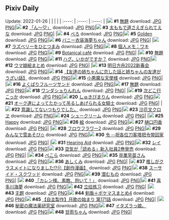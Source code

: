 ## Pixiv Daily
Update: 2022-01-26
|      |      |      |
| :----: | :----: | :----: |
|![](https://pixiv.microyu.workers.dev/c/240x480/img-master/img/2022/01/24/00/10/31/95733460_p0_master1200.jpg) **#1** [無題](https://www.pixiv.net/artworks/95733460) download: [JPG](https://pixiv.microyu.workers.dev/img-original/img/2022/01/24/00/10/31/95733460_p0.jpg) [PNG](https://pixiv.microyu.workers.dev/img-original/img/2022/01/24/00/10/31/95733460_p0.png)|![](https://pixiv.microyu.workers.dev/c/240x480/img-master/img/2022/01/24/08/06/46/95739259_p0_master1200.jpg) **#2** [「ん〜♡」](https://www.pixiv.net/artworks/95739259) download: [JPG](https://pixiv.microyu.workers.dev/img-original/img/2022/01/24/08/06/46/95739259_p0.jpg) [PNG](https://pixiv.microyu.workers.dev/img-original/img/2022/01/24/08/06/46/95739259_p0.png)|![](https://pixiv.microyu.workers.dev/c/240x480/img-master/img/2022/01/24/01/14/43/95735051_p0_master1200.jpg) **#3** [太ももで道さえぎられてえな](https://www.pixiv.net/artworks/95735051) download: [JPG](https://pixiv.microyu.workers.dev/img-original/img/2022/01/24/01/14/43/95735051_p0.jpg) [PNG](https://pixiv.microyu.workers.dev/img-original/img/2022/01/24/01/14/43/95735051_p0.png)|
|![](https://pixiv.microyu.workers.dev/c/240x480/img-master/img/2022/01/24/00/02/36/95733157_p0_master1200.jpg) **#4** [ぺろ](https://www.pixiv.net/artworks/95733157) download: [JPG](https://pixiv.microyu.workers.dev/img-original/img/2022/01/24/00/02/36/95733157_p0.jpg) [PNG](https://pixiv.microyu.workers.dev/img-original/img/2022/01/24/00/02/36/95733157_p0.png)|![](https://pixiv.microyu.workers.dev/c/240x480/img-master/img/2022/01/24/01/04/33/95734855_p0_master1200.jpg) **#5** [Golden](https://www.pixiv.net/artworks/95734855) download: [JPG](https://pixiv.microyu.workers.dev/img-original/img/2022/01/24/01/04/33/95734855_p0.jpg) [PNG](https://pixiv.microyu.workers.dev/img-original/img/2022/01/24/01/04/33/95734855_p0.png)|![](https://pixiv.microyu.workers.dev/c/240x480/img-master/img/2022/01/24/00/30/02/95734042_p0_master1200.jpg) **#6** [バニー衣装海夢ちゃん](https://www.pixiv.net/artworks/95734042) download: [JPG](https://pixiv.microyu.workers.dev/img-original/img/2022/01/24/00/30/02/95734042_p0.jpg) [PNG](https://pixiv.microyu.workers.dev/img-original/img/2022/01/24/00/30/02/95734042_p0.png)|
|![](https://pixiv.microyu.workers.dev/c/240x480/img-master/img/2022/01/24/00/00/15/95732950_p0_master1200.jpg) **#7** [ラズベリーをひとつまみ](https://www.pixiv.net/artworks/95732950) download: [JPG](https://pixiv.microyu.workers.dev/img-original/img/2022/01/24/00/00/15/95732950_p0.jpg) [PNG](https://pixiv.microyu.workers.dev/img-original/img/2022/01/24/00/00/15/95732950_p0.png)|![](https://pixiv.microyu.workers.dev/c/240x480/img-master/img/2022/01/25/09/00/01/95760970_p0_master1200.jpg) **#8** [個人メモ：ワキ](https://www.pixiv.net/artworks/95760970) download: [JPG](https://pixiv.microyu.workers.dev/img-original/img/2022/01/25/09/00/01/95760970_p0.jpg) [PNG](https://pixiv.microyu.workers.dev/img-original/img/2022/01/25/09/00/01/95760970_p0.png)|![](https://pixiv.microyu.workers.dev/c/240x480/img-master/img/2022/01/24/00/00/04/95732870_p0_master1200.jpg) **#9** [Botanical café](https://www.pixiv.net/artworks/95732870) download: [JPG](https://pixiv.microyu.workers.dev/img-original/img/2022/01/24/00/00/04/95732870_p0.jpg) [PNG](https://pixiv.microyu.workers.dev/img-original/img/2022/01/24/00/00/04/95732870_p0.png)|
|![](https://pixiv.microyu.workers.dev/c/240x480/img-master/img/2022/01/25/00/05/30/95755265_p0_master1200.jpg) **#10** [無題](https://www.pixiv.net/artworks/95755265) download: [JPG](https://pixiv.microyu.workers.dev/img-original/img/2022/01/25/00/05/30/95755265_p0.jpg) [PNG](https://pixiv.microyu.workers.dev/img-original/img/2022/01/25/00/05/30/95755265_p0.png)|![](https://pixiv.microyu.workers.dev/c/240x480/img-master/img/2022/01/24/00/00/08/95732902_p0_master1200.jpg) **#11** [ハグ、いかがですか？](https://www.pixiv.net/artworks/95732902) download: [JPG](https://pixiv.microyu.workers.dev/img-original/img/2022/01/24/00/00/08/95732902_p0.jpg) [PNG](https://pixiv.microyu.workers.dev/img-original/img/2022/01/24/00/00/08/95732902_p0.png)|![](https://pixiv.microyu.workers.dev/c/240x480/img-master/img/2022/01/24/00/01/07/95733076_p0_master1200.jpg) **#12** [ウマ娘絵まとめ](https://www.pixiv.net/artworks/95733076) download: [JPG](https://pixiv.microyu.workers.dev/img-original/img/2022/01/24/00/01/07/95733076_p0.jpg) [PNG](https://pixiv.microyu.workers.dev/img-original/img/2022/01/24/00/01/07/95733076_p0.png)|
|![](https://pixiv.microyu.workers.dev/c/240x480/img-master/img/2022/01/24/00/28/42/95734006_p0_master1200.jpg) **#13** [明日方舟2022新春会](https://www.pixiv.net/artworks/95734006) download: [JPG](https://pixiv.microyu.workers.dev/img-original/img/2022/01/24/00/28/42/95734006_p0.jpg) [PNG](https://pixiv.microyu.workers.dev/img-original/img/2022/01/24/00/28/42/95734006_p0.png)|![](https://pixiv.microyu.workers.dev/c/240x480/img-master/img/2022/01/24/19/00/01/95747555_p0_master1200.jpg) **#14** [【友達の姉ちゃんに恋した話と姉ちゃんの友達がうざい話】](https://www.pixiv.net/artworks/95747555) download: [JPG](https://pixiv.microyu.workers.dev/img-original/img/2022/01/24/19/00/01/95747555_p0.jpg) [PNG](https://pixiv.microyu.workers.dev/img-original/img/2022/01/24/19/00/01/95747555_p0.png)|![](https://pixiv.microyu.workers.dev/c/240x480/img-master/img/2022/01/25/00/06/31/95755317_p0_master1200.jpg) **#15** [小悪魔な天使様](https://www.pixiv.net/artworks/95755317) download: [JPG](https://pixiv.microyu.workers.dev/img-original/img/2022/01/25/00/06/31/95755317_p0.jpg) [PNG](https://pixiv.microyu.workers.dev/img-original/img/2022/01/25/00/06/31/95755317_p0.png)|
|![](https://pixiv.microyu.workers.dev/c/240x480/img-master/img/2022/01/24/20/30/00/95749411_p0_master1200.jpg) **#16** [よくばりフルーツサンド](https://www.pixiv.net/artworks/95749411) download: [JPG](https://pixiv.microyu.workers.dev/img-original/img/2022/01/24/20/30/00/95749411_p0.jpg) [PNG](https://pixiv.microyu.workers.dev/img-original/img/2022/01/24/20/30/00/95749411_p0.png)|![](https://pixiv.microyu.workers.dev/c/240x480/img-master/img/2022/01/24/18/38/16/95747159_p0_master1200.jpg) **#17** [無題](https://www.pixiv.net/artworks/95747159) download: [JPG](https://pixiv.microyu.workers.dev/img-original/img/2022/01/24/18/38/16/95747159_p0.jpg) [PNG](https://pixiv.microyu.workers.dev/img-original/img/2022/01/24/18/38/16/95747159_p0.png)|![](https://pixiv.microyu.workers.dev/c/240x480/img-master/img/2022/01/24/18/46/45/95747315_p0_master1200.jpg) **#18** [ワンダショりんれん](https://www.pixiv.net/artworks/95747315) download: [JPG](https://pixiv.microyu.workers.dev/img-original/img/2022/01/24/18/46/45/95747315_p0.jpg) [PNG](https://pixiv.microyu.workers.dev/img-original/img/2022/01/24/18/46/45/95747315_p0.png)|
|![](https://pixiv.microyu.workers.dev/c/240x480/img-master/img/2022/01/24/09/12/55/95739807_p0_master1200.jpg) **#19** [次どこ行こっか](https://www.pixiv.net/artworks/95739807) download: [JPG](https://pixiv.microyu.workers.dev/img-original/img/2022/01/24/09/12/55/95739807_p0.jpg) [PNG](https://pixiv.microyu.workers.dev/img-original/img/2022/01/24/09/12/55/95739807_p0.png)|![](https://pixiv.microyu.workers.dev/c/240x480/img-master/img/2022/01/24/00/08/21/95733382_p0_master1200.jpg) **#20** [しゅきぴまりん](https://www.pixiv.net/artworks/95733382) download: [JPG](https://pixiv.microyu.workers.dev/img-original/img/2022/01/24/00/08/21/95733382_p0.jpg) [PNG](https://pixiv.microyu.workers.dev/img-original/img/2022/01/24/00/08/21/95733382_p0.png)|![](https://pixiv.microyu.workers.dev/c/240x480/img-master/img/2022/01/25/04/09/06/95755003_p0_master1200.jpg) **#21** [オーク達によってたかって吊るしあげられる女騎士](https://www.pixiv.net/artworks/95755003) download: [JPG](https://pixiv.microyu.workers.dev/img-original/img/2022/01/25/04/09/06/95755003_p0.jpg) [PNG](https://pixiv.microyu.workers.dev/img-original/img/2022/01/25/04/09/06/95755003_p0.png)|
|![](https://pixiv.microyu.workers.dev/c/240x480/img-master/img/2022/01/24/12/08/51/95741639_p0_master1200.jpg) **#22** [意識してないつもりでした。](https://www.pixiv.net/artworks/95741639) download: [JPG](https://pixiv.microyu.workers.dev/img-original/img/2022/01/24/12/08/51/95741639_p0.jpg) [PNG](https://pixiv.microyu.workers.dev/img-original/img/2022/01/24/12/08/51/95741639_p0.png)|![](https://pixiv.microyu.workers.dev/c/240x480/img-master/img/2022/01/24/02/30/00/95736329_p0_master1200.jpg) **#23** [沙花叉クロヱ](https://www.pixiv.net/artworks/95736329) download: [JPG](https://pixiv.microyu.workers.dev/img-original/img/2022/01/24/02/30/00/95736329_p0.jpg) [PNG](https://pixiv.microyu.workers.dev/img-original/img/2022/01/24/02/30/00/95736329_p0.png)|![](https://pixiv.microyu.workers.dev/c/240x480/img-master/img/2022/01/25/20/30/00/95770527_p0_master1200.jpg) **#24** [シュークリーム](https://www.pixiv.net/artworks/95770527) download: [JPG](https://pixiv.microyu.workers.dev/img-original/img/2022/01/25/20/30/00/95770527_p0.jpg) [PNG](https://pixiv.microyu.workers.dev/img-original/img/2022/01/25/20/30/00/95770527_p0.png)|
|![](https://pixiv.microyu.workers.dev/c/240x480/img-master/img/2022/01/25/00/00/13/95754989_p0_master1200.jpg) **#25** [Happy](https://www.pixiv.net/artworks/95754989) download: [JPG](https://pixiv.microyu.workers.dev/img-original/img/2022/01/25/00/00/13/95754989_p0.jpg) [PNG](https://pixiv.microyu.workers.dev/img-original/img/2022/01/25/00/00/13/95754989_p0.png)|![](https://pixiv.microyu.workers.dev/c/240x480/img-master/img/2022/01/24/22/31/51/95752490_p0_master1200.jpg) **#26** [絵](https://www.pixiv.net/artworks/95752490) download: [JPG](https://pixiv.microyu.workers.dev/img-original/img/2022/01/24/22/31/51/95752490_p0.jpg) [PNG](https://pixiv.microyu.workers.dev/img-original/img/2022/01/24/22/31/51/95752490_p0.png)|![](https://pixiv.microyu.workers.dev/c/240x480/img-master/img/2022/01/25/00/00/22/95755039_p0_master1200.jpg) **#27** [樋口円香](https://www.pixiv.net/artworks/95755039) download: [JPG](https://pixiv.microyu.workers.dev/img-original/img/2022/01/25/00/00/22/95755039_p0.jpg) [PNG](https://pixiv.microyu.workers.dev/img-original/img/2022/01/25/00/00/22/95755039_p0.png)|
|![](https://pixiv.microyu.workers.dev/c/240x480/img-master/img/2022/01/25/00/00/01/95754880_p0_master1200.jpg) **#28** [フロウフラワー2](https://www.pixiv.net/artworks/95754880) download: [JPG](https://pixiv.microyu.workers.dev/img-original/img/2022/01/25/00/00/01/95754880_p0.jpg) [PNG](https://pixiv.microyu.workers.dev/img-original/img/2022/01/25/00/00/01/95754880_p0.png)|![](https://pixiv.microyu.workers.dev/c/240x480/img-master/img/2022/01/24/00/00/06/95732886_p0_master1200.jpg) **#29** [みんなで雪あそび⛄](https://www.pixiv.net/artworks/95732886) download: [JPG](https://pixiv.microyu.workers.dev/img-original/img/2022/01/24/00/00/06/95732886_p0.jpg) [PNG](https://pixiv.microyu.workers.dev/img-original/img/2022/01/24/00/00/06/95732886_p0.png)|![](https://pixiv.microyu.workers.dev/c/240x480/img-master/img/2022/01/24/18/30/14/95747018_p0_master1200.jpg) **#30** [令   --祝各位刀客塔把令带回家](https://www.pixiv.net/artworks/95747018) download: [JPG](https://pixiv.microyu.workers.dev/img-original/img/2022/01/24/18/30/14/95747018_p0.jpg) [PNG](https://pixiv.microyu.workers.dev/img-original/img/2022/01/24/18/30/14/95747018_p0.png)|
|![](https://pixiv.microyu.workers.dev/c/240x480/img-master/img/2022/01/24/00/10/54/95733473_p0_master1200.jpg) **#31** [Hearing Aid](https://www.pixiv.net/artworks/95733473) download: [JPG](https://pixiv.microyu.workers.dev/img-original/img/2022/01/24/00/10/54/95733473_p0.jpg) [PNG](https://pixiv.microyu.workers.dev/img-original/img/2022/01/24/00/10/54/95733473_p0.png)|![](https://pixiv.microyu.workers.dev/c/240x480/img-master/img/2022/01/24/20/25/34/95749306_p0_master1200.jpg) **#32** [レイ](https://www.pixiv.net/artworks/95749306) download: [JPG](https://pixiv.microyu.workers.dev/img-original/img/2022/01/24/20/25/34/95749306_p0.jpg) [PNG](https://pixiv.microyu.workers.dev/img-original/img/2022/01/24/20/25/34/95749306_p0.png)|![](https://pixiv.microyu.workers.dev/c/240x480/img-master/img/2022/01/25/18/51/32/95768501_p0_master1200.jpg) **#33** [空気が「読める」新入社員2巻発売](https://www.pixiv.net/artworks/95768501) download: [JPG](https://pixiv.microyu.workers.dev/img-original/img/2022/01/25/18/51/32/95768501_p0.jpg) [PNG](https://pixiv.microyu.workers.dev/img-original/img/2022/01/25/18/51/32/95768501_p0.png)|
|![](https://pixiv.microyu.workers.dev/c/240x480/img-master/img/2022/01/24/00/04/24/95733239_p0_master1200.jpg) **#34** [ぺこら](https://www.pixiv.net/artworks/95733239) download: [JPG](https://pixiv.microyu.workers.dev/img-original/img/2022/01/24/00/04/24/95733239_p0.jpg) [PNG](https://pixiv.microyu.workers.dev/img-original/img/2022/01/24/00/04/24/95733239_p0.png)|![](https://pixiv.microyu.workers.dev/c/240x480/img-master/img/2022/01/25/00/00/04/95754915_p0_master1200.jpg) **#35** [卒業早苗さん](https://www.pixiv.net/artworks/95754915) download: [JPG](https://pixiv.microyu.workers.dev/img-original/img/2022/01/25/00/00/04/95754915_p0.jpg) [PNG](https://pixiv.microyu.workers.dev/img-original/img/2022/01/25/00/00/04/95754915_p0.png)|![](https://pixiv.microyu.workers.dev/c/240x480/img-master/img/2022/01/24/19/30/27/95748156_p0_master1200.jpg) **#36** [あしくみ](https://www.pixiv.net/artworks/95748156) download: [JPG](https://pixiv.microyu.workers.dev/img-original/img/2022/01/24/19/30/27/95748156_p0.jpg) [PNG](https://pixiv.microyu.workers.dev/img-original/img/2022/01/24/19/30/27/95748156_p0.png)|
|![](https://pixiv.microyu.workers.dev/c/240x480/img-master/img/2022/01/24/00/00/52/95733059_p0_master1200.jpg) **#37** [推しがクラスメイトになりました!?⑰【創作漫画】](https://www.pixiv.net/artworks/95733059) download: [JPG](https://pixiv.microyu.workers.dev/img-original/img/2022/01/24/00/00/52/95733059_p0.jpg) [PNG](https://pixiv.microyu.workers.dev/img-original/img/2022/01/24/00/00/52/95733059_p0.png)|![](https://pixiv.microyu.workers.dev/c/240x480/img-master/img/2022/01/24/01/49/51/95735726_p0_master1200.jpg) **#38** [スーサイド・スクワッド](https://www.pixiv.net/artworks/95735726) download: [JPG](https://pixiv.microyu.workers.dev/img-original/img/2022/01/24/01/49/51/95735726_p0.jpg) [PNG](https://pixiv.microyu.workers.dev/img-original/img/2022/01/24/01/49/51/95735726_p0.png)|![](https://pixiv.microyu.workers.dev/c/240x480/img-master/img/2022/01/24/02/34/00/95736382_p0_master1200.jpg) **#39** [潜むもの](https://www.pixiv.net/artworks/95736382) download: [JPG](https://pixiv.microyu.workers.dev/img-original/img/2022/01/24/02/34/00/95736382_p0.jpg) [PNG](https://pixiv.microyu.workers.dev/img-original/img/2022/01/24/02/34/00/95736382_p0.png)|
|![](https://pixiv.microyu.workers.dev/c/240x480/img-master/img/2022/01/24/08/37/15/95739502_p0_master1200.jpg) **#40** [「カレン様、素敵、抱いて！」](https://www.pixiv.net/artworks/95739502) download: [JPG](https://pixiv.microyu.workers.dev/img-original/img/2022/01/24/08/37/15/95739502_p0.jpg) [PNG](https://pixiv.microyu.workers.dev/img-original/img/2022/01/24/08/37/15/95739502_p0.png)|![](https://pixiv.microyu.workers.dev/c/240x480/img-master/img/2022/01/24/00/59/08/95734723_p0_master1200.jpg) **#41** [喜多川海夢](https://www.pixiv.net/artworks/95734723) download: [JPG](https://pixiv.microyu.workers.dev/img-original/img/2022/01/24/00/59/08/95734723_p0.jpg) [PNG](https://pixiv.microyu.workers.dev/img-original/img/2022/01/24/00/59/08/95734723_p0.png)|![](https://pixiv.microyu.workers.dev/c/240x480/img-master/img/2022/01/24/00/00/29/95733023_p0_master1200.jpg) **#42** [立绘练习](https://www.pixiv.net/artworks/95733023) download: [JPG](https://pixiv.microyu.workers.dev/img-original/img/2022/01/24/00/00/29/95733023_p0.jpg) [PNG](https://pixiv.microyu.workers.dev/img-original/img/2022/01/24/00/00/29/95733023_p0.png)|
|![](https://pixiv.microyu.workers.dev/c/240x480/img-master/img/2022/01/25/22/53/23/95773977_p0_master1200.jpg) **#43** [无题](https://www.pixiv.net/artworks/95773977) download: [JPG](https://pixiv.microyu.workers.dev/img-original/img/2022/01/25/22/53/23/95773977_p0.jpg) [PNG](https://pixiv.microyu.workers.dev/img-original/img/2022/01/25/22/53/23/95773977_p0.png)|![](https://pixiv.microyu.workers.dev/c/240x480/img-master/img/2022/01/24/23/36/44/95754277_p0_master1200.jpg) **#44** [剣盾＋ポケマスまとめ4](https://www.pixiv.net/artworks/95754277) download: [JPG](https://pixiv.microyu.workers.dev/img-original/img/2022/01/24/23/36/44/95754277_p0.jpg) [PNG](https://pixiv.microyu.workers.dev/img-original/img/2022/01/24/23/36/44/95754277_p0.png)|![](https://pixiv.microyu.workers.dev/c/240x480/img-master/img/2022/01/24/00/00/37/95733037_p0_master1200.jpg) **#45** [【自主製作】月歌の始まり 第171話](https://www.pixiv.net/artworks/95733037) download: [JPG](https://pixiv.microyu.workers.dev/img-original/img/2022/01/24/00/00/37/95733037_p0.jpg) [PNG](https://pixiv.microyu.workers.dev/img-original/img/2022/01/24/00/00/37/95733037_p0.png)|
|![](https://pixiv.microyu.workers.dev/c/240x480/img-master/img/2022/01/25/00/43/46/95756205_p0_master1200.jpg) **#46** [秘密の魔法薬研究室](https://www.pixiv.net/artworks/95756205) download: [JPG](https://pixiv.microyu.workers.dev/img-original/img/2022/01/25/00/43/46/95756205_p0.jpg) [PNG](https://pixiv.microyu.workers.dev/img-original/img/2022/01/25/00/43/46/95756205_p0.png)|![](https://pixiv.microyu.workers.dev/c/240x480/img-master/img/2022/01/24/21/00/47/95750103_p0_master1200.jpg) **#47** [イタズラっ娘。](https://www.pixiv.net/artworks/95750103) download: [JPG](https://pixiv.microyu.workers.dev/img-original/img/2022/01/24/21/00/47/95750103_p0.jpg) [PNG](https://pixiv.microyu.workers.dev/img-original/img/2022/01/24/21/00/47/95750103_p0.png)|![](https://pixiv.microyu.workers.dev/c/240x480/img-master/img/2022/01/24/20/45/33/95749753_p0_master1200.jpg) **#48** [甘雨ちゃん](https://www.pixiv.net/artworks/95749753) download: [JPG](https://pixiv.microyu.workers.dev/img-original/img/2022/01/24/20/45/33/95749753_p0.jpg) [PNG](https://pixiv.microyu.workers.dev/img-original/img/2022/01/24/20/45/33/95749753_p0.png)|
